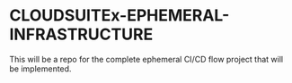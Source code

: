 # CLOUDSUITEx-EPHEMERAL-INFRASTRUCTURE
This will be a repo for the complete ephemeral CI/CD flow project that will be implemented.
